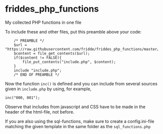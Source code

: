 # friddes_php_functions
My collected PHP functions in one file

To include these and other files, put this preamble above your code:
```
	/* PREAMBLE */
	$url = "https://raw.githubusercontent.com/fridde/friddes_php_functions/master/include.php";
	$content = file_get_contents($url);
	if($content != FALSE){
		file_put_contents("include.php", $content); 
	}
	include "include.php";
	/* END OF PREAMBLE */

```

Now the function ```inc()``` is defined and you can include from several sources given in ```include.php``` by using, for example,
```
inc("000, 001");
```
Observe that includes from javascript and CSS have to be made in the header of the html-file, not before.

If you are also using the sql-functions, make sure to create a config.ini-file matching the given template in the same folder as the ```sql_functions.php```
